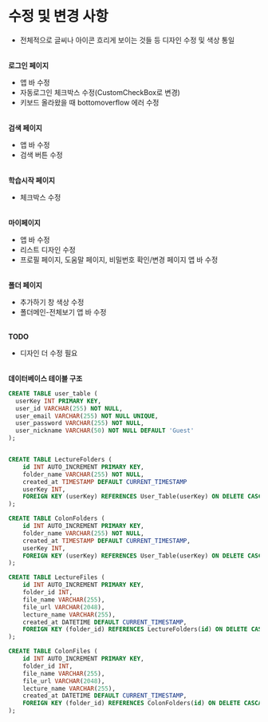 # 수정 및 변경 사항

- 전체적으로 글씨나 아이콘 흐리게 보이는 것들 등 디자인 수정 및 색상 통일<br><br>

**로그인 페이지**
- 앱 바 수정
- 자동로그인 체크박스 수정(CustomCheckBox로 변경)
- 키보드 올라왔을 때 bottomoverflow 에러 수정<br><br>

**검색 페이지**
- 앱 바 수정
- 검색 버튼 수정<br><br>

**학습시작 페이지**
- 체크박스 수정<br><br>

**마이페이지**
- 앱 바 수정
- 리스트 디자인 수정
- 프로필 페이지, 도움말 페이지, 비밀번호 확인/변경 페이지 앱 바 수정<br><br>

**폴더 페이지**
- 추가하기 창 색상 수정
- 폴더메인-전체보기 앱 바 수정<br><br>

**TODO**
- 디자인 더 수정 필요<br><br>

**데이터베이스 테이블 구조**<br>
```sql
CREATE TABLE user_table (
  userKey INT PRIMARY KEY,
  user_id VARCHAR(255) NOT NULL,
  user_email VARCHAR(255) NOT NULL UNIQUE,
  user_password VARCHAR(255) NOT NULL,
  user_nickname VARCHAR(50) NOT NULL DEFAULT 'Guest'
);


CREATE TABLE LectureFolders (
    id INT AUTO_INCREMENT PRIMARY KEY,
    folder_name VARCHAR(255) NOT NULL,
    created_at TIMESTAMP DEFAULT CURRENT_TIMESTAMP
    userKey INT,
    FOREIGN KEY (userKey) REFERENCES User_Table(userKey) ON DELETE CASCADE
);

CREATE TABLE ColonFolders (
    id INT AUTO_INCREMENT PRIMARY KEY,
    folder_name VARCHAR(255) NOT NULL,
    created_at TIMESTAMP DEFAULT CURRENT_TIMESTAMP,
    userKey INT,
    FOREIGN KEY (userKey) REFERENCES User_Table(userKey) ON DELETE CASCADE
);

CREATE TABLE LectureFiles (
    id INT AUTO_INCREMENT PRIMARY KEY,
    folder_id INT,
    file_name VARCHAR(255),
    file_url VARCHAR(2048),
    lecture_name VARCHAR(255),
    created_at DATETIME DEFAULT CURRENT_TIMESTAMP,
    FOREIGN KEY (folder_id) REFERENCES LectureFolders(id) ON DELETE CASCADE
);

CREATE TABLE ColonFiles (
    id INT AUTO_INCREMENT PRIMARY KEY,
    folder_id INT,
    file_name VARCHAR(255),
    file_url VARCHAR(2048),
    lecture_name VARCHAR(255),
    created_at DATETIME DEFAULT CURRENT_TIMESTAMP,
    FOREIGN KEY (folder_id) REFERENCES ColonFolders(id) ON DELETE CASCADE
);

```
